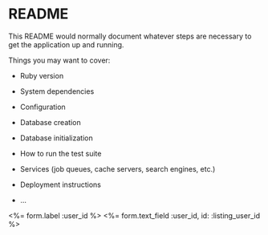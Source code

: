 # README

This README would normally document whatever steps are necessary to get the
application up and running.

Things you may want to cover:

* Ruby version

* System dependencies

* Configuration

* Database creation

* Database initialization

* How to run the test suite

* Services (job queues, cache servers, search engines, etc.)

* Deployment instructions

* ...


<div class="field">
    <%= form.label :user_id %>
    <%= form.text_field :user_id, id: :listing_user_id %>
  </div>